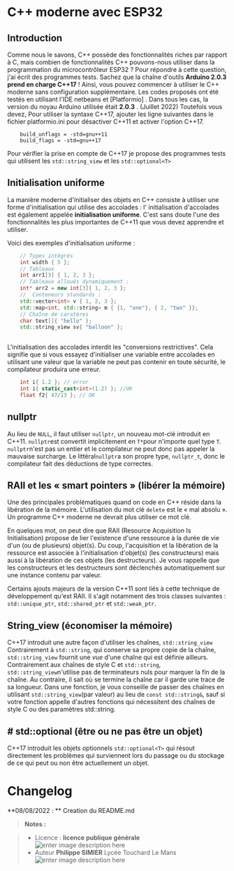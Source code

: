 ﻿# C++ moderne avec ESP32

## Introduction

Comme nous le savons, C++ possède des fonctionnalités riches par rapport à C, mais combien de fonctionnalités C++ pouvons-nous utiliser dans la programmation du microcontrôleur ESP32 ? Pour répondre à cette question, j'ai écrit des programmes tests. Sachez que la chaîne d'outils  **Arduino 2.0.3 prend en charge C++17**  ! Ainsi, vous pouvez commencer à utiliser le C++ moderne sans configuration supplémentaire. Les codes proposés ont été testés en utilisant l'IDE netbeans et [Platformio] . Dans tous les cas, la version du noyau Arduino utilisée était  **2.0.3**  . (Juillet 2022)
Toutefois vous devez, Pour utiliser la syntaxe C++17,  ajouter les ligne suivantes dans le fichier platformio.ini  pour désactiver C++11 et activer l'option C++17.

```
	build_unflags = -std=gnu++11
	build_flags = -std=gnu++17
```
Pour vérifier la prise en compte de C++17 je propose des programmes tests qui utilisent les `std::string_view`  et les `std::optional<T>`
 
## Initialisation uniforme


La manière moderne d'initialiser des objets en C++ consiste à utiliser une forme d'initialisation qui utilise des accolades : l' initialisation d'accolades est également appelée **initialisation uniforme**.
C'est sans doute l'une des fonctionnalités les plus importantes de C++11 que vous devez apprendre et utiliser.

Voici des exemples d'initialisation uniforme :
```cpp
	// Types intégrés 
	int width { 5 }; 
	// Tableaux 
	int arr1[3] { 1, 2, 3 };
	// Tableaux alloués dynamiquement :
	int* arr2 = new int[3]{ 1, 2, 3 };
    //  Conteneurs standards :
	std::vector<int> v { 1, 2, 3 }; 
	std::map<int, std::string> m { {1, "one"}, { 2, "two" }};
    // Chaîne de caratères
	char text[]{ "hello" };
    std::string_view sv{ "balloon" };
	
```
L'initialisation des accolades  interdit les "conversions restrictives". Cela signifie que si vous essayez d'initialiser une variable entre accolades en utilisant une valeur que la variable ne peut pas contenir en toute sécurité, le compilateur produira une erreur.
```cpp
	int i{ 1.2 }; // error
	int i{ static_cast<int>(1.2) }; //OK
	float f2{ 47/13 }; // OK
```
## nullptr
Au lieu de `NULL`, il faut utiliser `nullptr`, un nouveau mot-clé introduit en C++11. `nullptr`est convertit implicitement en `T*`pour n'importe quel type `T`. `nullptr`n'est pas un entier et le compilateur ne peut donc pas appeler la mauvaise surcharge. Le littéral`nullptr`a son propre type, `nullptr_t`, donc le compilateur fait des déductions de type correctes.

##  RAII et les « smart pointers » (libérer la mémoire)

Une des principales problématiques quand on code en C++ réside dans la libération de la mémoire.  L'utilisation du mot clé `delete` est le « mal absolu ». Un programme C++ moderne ne devrait plus utiliser ce mot clé. 

En quelques mot, on peut dire que RAII (Resource Acquisition Is Initialisation) propose de lier l'existence d'une ressource à la durée de vie d'un (ou de plusieurs) objet(s). Du coup, l'acquisition et la libération de la ressource est associée à l'initialisation d'objet(s) (les constructeurs) mais aussi à la libération de ces objets (les destructeurs). Je vous rappelle que les constructeurs et les destructeurs sont déclenchés automatiquement sur une instance contenu par valeur. 

Certains ajouts majeurs de la version C++11 sont liés à cette technique de développement qu'est RAII. Il s'agit notamment des trois classes suivantes : `std::unique_ptr`, `std::shared_ptr` et `std::weak_ptr`.

## String_view  (économiser la mémoire)

C++17 introduit une autre façon d'utiliser les chaînes,  `std::string_view`
Contrairement à `std::string`, qui conserve sa propre copie de la chaîne,  `std::string_view` fournit une _vue_ d'une chaîne qui est définie ailleurs.
Contrairement aux chaînes de style C et `std::string`, `std::string_view`n'utilise pas de terminateurs nuls pour marquer la fin de la chaîne. Au contraire, il sait où se termine la chaîne car il garde une trace de sa longueur.
Dans une fonction, je vous conseille de passer des chaînes en utilisant `std::string_view`(par valeur) au lieu de `const std::string&`, sauf si votre fonction appelle d'autres fonctions qui nécessitent des chaînes de style C ou des paramètres std::string.

## # std::optional (être ou ne pas être un objet)
C++17 introduit les objets optionnels `std::optional<T>` qui résout directement les problèmes qui surviennent lors du passage ou du stockage de ce qui peut ou non être actuellement un objet.


# Changelog

**08/08/2022 : ** Creation du README.md 

> **Notes :**


> - Licence : **licence publique générale** ![enter image description here](https://img.shields.io/badge/licence-GPL-green.svg)
> - Auteur **Philippe SIMIER** Lycée Touchard Le Mans
>  ![enter image description here](https://img.shields.io/badge/built-passing-green.svg)
<!-- TOOLBOX 

Génération des badges : https://shields.io/
Génération de ce fichier : https://stackedit.io/editor#


